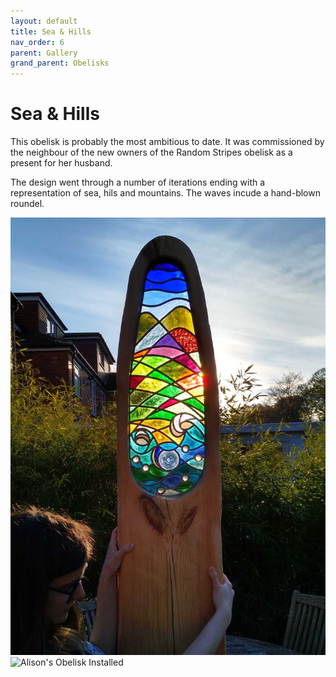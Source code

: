 ```yaml
---
layout: default
title: Sea & Hills
nav_order: 6
parent: Gallery
grand_parent: Obelisks
---
```


# Sea & Hills

This obelisk is probably the most ambitious to date. It was commissioned by the neighbour of the new owners of the Random Stripes obelisk as a present for her husband.

The design went through a number of iterations ending with a representation of sea, hils and mountains. The waves incude a hand-blown roundel.

![Alison's Obelisk](/images/alisonsobelisk.jpg) ![Alison's Obelisk Installed]({/images/alisonsobeliskfitted.jpg)
